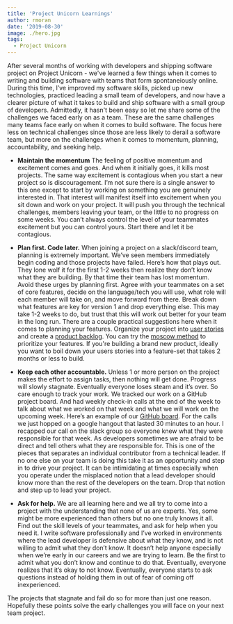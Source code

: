 ```yaml
---
title: 'Project Unicorn Learnings'
author: rmoran
date: '2019-08-30'
image: ./hero.jpg
tags:
  - Project Unicorn
---
```


After several months of working with developers and shipping software project on Project Unicorn - we've learned a few things when it comes to writing and building software with teams that form spontaneiously online. During this time, I’ve improved my software skills, picked up new technologies, practiced leading a small team of developers, and now have a clearer picture of what it takes to build and ship software with a small group of developers. Admittedly, it hasn't been easy so let me share some of the challenges we faced early on as a team. These are the same challenges many teams face early on when it comes to build software. The focus here less on technical challenges since those are less likely to derail a software team, but more on the challenges when it comes to momentum, planning, accountability, and seeking help.

- **Maintain the momentum** The feeling of positive momentum and excitement comes and goes. And when it initially goes, it kills most projects. The same way excitement is contagious when you start a new project so is discouragement. I’m not sure there is a single answer to this one except to start by working on something you are genuinely interested in. That interest will manifest itself into excitement when you sit down and work on your project. It will push you through the technical challenges, members leaving your team, or the little to no progress on some weeks. You can’t always control the level of your teammates excitement but you can control yours. Start there and let it be contagious.

- **Plan first. Code later.** When joining a project on a slack/discord team, planning is extremely important. We’ve seen members immediately begin coding and those projects have failed. Here’s how that plays out. They lone wolf it for the first 1-2 weeks then realize they don’t know what they are building. By that time their team has lost momentum. Avoid these urges by planning first. Agree with your teammates on a set of core features, decide on the language/tech you will use, what role will each member will take on, and move forward from there. Break down what features are key for version 1 and drop everything else. This may take 1-2 weeks to do, but trust that this will work out better for your team in the long run. There are a couple practical suggestions here when it comes to planning your features. Organize your project into [user stories](https://www.atlassian.com/agile/project-management/user-stories) and create a [product backlog](https://www.atlassian.com/agile/scrum/backlogs). You can try the [moscow method](https://en.wikipedia.org/wiki/MoSCoW_method) to prioritize your features. If you're building a brand new product, ideally you want to boil down your users stories into a feature-set that takes 2 months or less to build.

- **Keep each other accountable.** Unless 1 or more person on the project makes the effort to assign tasks, then nothing will get done. Progress will slowly stagnate. Eventually everyone loses steam and it’s over. So care enough to track your work. We tracked our work on a GitHub project board. And had weekly check-in calls at the end of the week to talk about what we worked on that week and what we will work on the upcoming week. Here’s an example of our [GitHub board](https://github.com/orgs/projectunic0rn/projects/3?fullscreen=true). For the calls we just hopped on a google hangout that lasted 30 minutes to an hour. I recapped our call on the slack group so everyone knew what they were responsible for that week. As developers sometimes we are afraid to be direct and tell others what they are responsible for. This is one of the pieces that separates an individual contributor from a technical leader. If no one else on your team is doing this take it as an opportunity and step in to drive your project. It can be intimidating at times especially when you operate under the misplaced notion that a lead developer should know more than the rest of the developers on the team. Drop that notion and step up to lead your project.

- **Ask for help.** We are all learning here and we all try to come into a project with the understanding that none of us are experts. Yes, some might be more experienced than others but no one truly knows it all. Find out the skill levels of your teammates, and ask for help when you need it. I write software professionally and I’ve worked in environments where the lead developer is defensive about what they know, and is not willing to admit what they don’t know. It doesn’t help anyone especially when we’re early in our careers and we are trying to learn. Be the first to admit what you don’t know and continue to do that. Eventually, everyone realizes that it’s okay to not know. Eventually, everyone starts to ask questions instead of holding them in out of fear of coming off inexperienced.

The projects that stagnate and fail do so for more than just one reason. Hopefully these points solve the early challenges you will face on your next team project.
